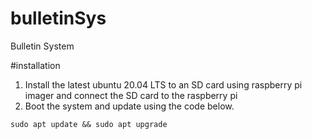 # bulletinSys
Bulletin System

#installation
1. Install the latest ubuntu 20.04 LTS to an SD card using raspberry pi imager and connect the SD card to the raspberry pi
2. Boot the system and update using the code below.
```
sudo apt update && sudo apt upgrade
```

